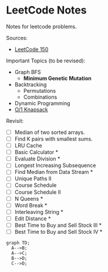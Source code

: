 # LeetCode Notes

Notes for leetcode problems.

Sources:

- [LeetCode 150](https://leetcode.com/studyplan/top-interview-150/)

Important Topics (to be revised):

- Graph BFS
  - **Minimum Genetic Mutation**
- Backtracking
  - Permutations
  - Combinations
- Dynamic Programming
- [O/1 Knapsack](https://www.geeksforgeeks.org/0-1-knapsack-problem-dp-10/)

Revisit:

- [ ] Median of two sorted arrays.
- [ ] Find K pairs with smallest sums.
- [ ] LRU Cache
- [ ] Basic Calculator \*
- [ ] Evaluate Division \*
- [ ] Longest Increasing Subsequence
- [ ] Find Median from Data Stream \*
- [ ] Unique Paths II
- [ ] Course Schedule
- [ ] Course Schedule II
- [ ] N Queens \*
- [ ] Word Break \*
- [ ] Interleaving String \*
- [ ] Edit Distance \*
- [ ] Best Time to Buy and Sell Stock III \*
- [ ] Best Time to Buy and Sell Stock IV \*

```mermaid
graph TD;
  A-->B;
  A-->C;
  B-->D;
  C-->D;
```
